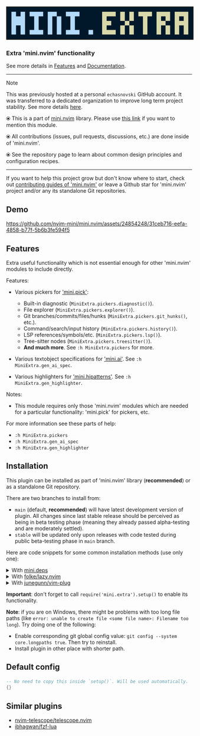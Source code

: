 <p align="center"> <img src="https://github.com/nvim-mini/assets/blob/main/logo-2/logo-extra_readme.png?raw=true" alt="mini.extra" style="max-width:100%;border:solid 2px"/> </p>

### Extra 'mini.nvim' functionality

See more details in [Features](#features) and [Documentation](doc/mini-extra.txt).

---

> [!NOTE]
> This was previously hosted at a personal `echasnovski` GitHub account. It was transferred to a dedicated organization to improve long term project stability. See more details [here](https://github.com/nvim-mini/mini.nvim/discussions/1970).

⦿ This is a part of [mini.nvim](https://github.com/nvim-mini/mini.nvim) library. Please use [this link](https://github.com/nvim-mini/mini.nvim/blob/main/readmes/mini-extra.md) if you want to mention this module.

⦿ All contributions (issues, pull requests, discussions, etc.) are done inside of 'mini.nvim'.

⦿ See the repository page to learn about common design principles and configuration recipes.

---

If you want to help this project grow but don't know where to start, check out [contributing guides of 'mini.nvim'](https://github.com/nvim-mini/mini.nvim/blob/main/CONTRIBUTING.md) or leave a Github star for 'mini.nvim' project and/or any its standalone Git repositories.

## Demo

<!-- Demo source: https://github.com/nvim-mini/assets/blob/main/demo/demo-extra.mp4 -->
https://github.com/nvim-mini/mini.nvim/assets/24854248/31ceb716-eefa-4858-b77f-5b6b3fe594f5

## Features

Extra useful functionality which is not essential enough for other 'mini.nvim' modules to include directly.

Features:

- Various pickers for ['mini.pick'](https://github.com/nvim-mini/mini.nvim/blob/main/readmes/mini-pick.md):
    - Built-in diagnostic (`MiniExtra.pickers.diagnostic()`).
    - File explorer (`MiniExtra.pickers.explorer()`).
    - Git branches/commits/files/hunks (`MiniExtra.pickers.git_hunks()`, etc.).
    - Command/search/input history (`MiniExtra.pickers.history()`).
    - LSP references/symbols/etc. (`MiniExtra.pickers.lsp()`).
    - Tree-sitter nodes (`MiniExtra.pickers.treesitter()`).
    - **And much more**.
  See `:h MiniExtra.pickers` for more.

- Various textobject specifications for ['mini.ai'](https://github.com/nvim-mini/mini.nvim/blob/main/readmes/mini-ai.md). See `:h MiniExtra.gen_ai_spec`.

- Various highlighters for ['mini.hipatterns'](https://github.com/nvim-mini/mini.nvim/blob/main/readmes/mini-hipatterns.md). See `:h MiniExtra.gen_highlighter`.

Notes:

- This module requires only those 'mini.nvim' modules which are needed for a particular functionality: 'mini.pick' for pickers, etc.

For more information see these parts of help:

- `:h MiniExtra.pickers`
- `:h MiniExtra.gen_ai_spec`
- `:h MiniExtra.gen_highlighter`

## Installation

This plugin can be installed as part of 'mini.nvim' library (**recommended**) or as a standalone Git repository.

There are two branches to install from:

- `main` (default, **recommended**) will have latest development version of plugin. All changes since last stable release should be perceived as being in beta testing phase (meaning they already passed alpha-testing and are moderately settled).
- `stable` will be updated only upon releases with code tested during public beta-testing phase in `main` branch.

Here are code snippets for some common installation methods (use only one):

<details>
<summary>With <a href="https://github.com/nvim-mini/mini.nvim/blob/main/readmes/mini-deps.md">mini.deps</a></summary>

- 'mini.nvim' library:

    | Branch | Code snippet                                  |
    |--------|-----------------------------------------------|
    | Main   | *Follow recommended ‘mini.deps’ installation* |
    | Stable | *Follow recommended ‘mini.deps’ installation* |

- Standalone plugin:

    | Branch | Code snippet                                                    |
    |--------|-----------------------------------------------------------------|
    | Main   | `add(‘nvim-mini/mini.extra’)`                                   |
    | Stable | `add({ source = ‘nvim-mini/mini.extra’, checkout = ‘stable’ })` |

</details>

<details>
<summary>With <a href="https://github.com/folke/lazy.nvim">folke/lazy.nvim</a></summary>

- 'mini.nvim' library:

    | Branch | Code snippet                                  |
    |--------|-----------------------------------------------|
    | Main   | `{ 'nvim-mini/mini.nvim', version = false },` |
    | Stable | `{ 'nvim-mini/mini.nvim', version = '*' },`   |

- Standalone plugin:

    | Branch | Code snippet                                   |
    |--------|------------------------------------------------|
    | Main   | `{ 'nvim-mini/mini.extra', version = false },` |
    | Stable | `{ 'nvim-mini/mini.extra', version = '*' },`   |

</details>

<details>
<summary>With <a href="https://github.com/junegunn/vim-plug">junegunn/vim-plug</a></summary>

- 'mini.nvim' library:

    | Branch | Code snippet                                         |
    |--------|------------------------------------------------------|
    | Main   | `Plug 'nvim-mini/mini.nvim'`                         |
    | Stable | `Plug 'nvim-mini/mini.nvim', { 'branch': 'stable' }` |

- Standalone plugin:

    | Branch | Code snippet                                          |
    |--------|-------------------------------------------------------|
    | Main   | `Plug 'nvim-mini/mini.extra'`                         |
    | Stable | `Plug 'nvim-mini/mini.extra', { 'branch': 'stable' }` |

</details>

**Important**: don't forget to call `require('mini.extra').setup()` to enable its functionality.

**Note**: if you are on Windows, there might be problems with too long file paths (like `error: unable to create file <some file name>: Filename too long`). Try doing one of the following:

- Enable corresponding git global config value: `git config --system core.longpaths true`. Then try to reinstall.
- Install plugin in other place with shorter path.

## Default config

```lua
-- No need to copy this inside `setup()`. Will be used automatically.
{}
```

## Similar plugins

- [nvim-telescope/telescope.nvim](https://github.com/nvim-telescope/telescope.nvim)
- [ibhagwan/fzf-lua](https://github.com/ibhagwan/fzf-lua)
